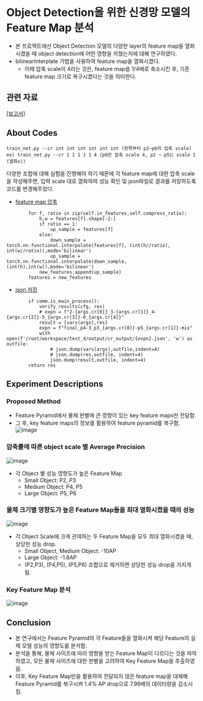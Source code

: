 # Object Detection을 위한 신경망 모델의 Feature Map 분석
* 본 프로젝트에선 Object Detection 모델의 다양한 layer의 feature map을 열화시켰을 때 object detection에 어떤 영향을 끼쳤는지에 대해 연구하였다.
* bilinearInterplate 기법을 사용하여 feature map을 열화시켰다.
   * 이때 압축 scale이 4라는 것은, feature map을 1/4배로 축소시킨 후, 기존 feature map 크기로 복구시켰다는 것을 의미한다.
## 관련 자료
[[보고서]](https://drive.google.com/file/d/15ItQFOhLNJ0gq4Qsz_VGfnHawAErauVY/view?usp=sharing)

## About Codes
```
train_net.py --cr int int int int int int (왼쪽부터 p2~p6의 압축 scale)
ex) train_net.py --cr 1 1 1 1 1 4 (p6만 압축 scale 4, p2 ~ p5는 scale 1 (열화x))
```

다양한 조합에 대해 실험을 진행해야 하기 때문에 각 feature map에 대한 압축 scale을 작성해주면, 입력 scale 대로 열화하여 성능 확인 및 json파일로 결과를 저장하도록 코드를 변경해주었다.
* [feature map 압축](https://github.com/dbwp031/detectron2/blob/main/detectron2/modeling/proposal_generator/rpn.py#L455)
```
        for f, ratio in zip(self.in_features,self.compress_ratio):
            h,w = features[f].shape[-2:]
            if ratio == 1:
                up_sample = features[f]
            else:
                down_sample = torch.nn.functional.interpolate(features[f], (int(h//ratio), int(w//ratio)),mode='bilinear')
                up_sample = torch.nn.functional.interpolate(down_sample, (int(h),int(w)),mode='bilinear')
            new_features.append(up_sample)
        features = new_features
```
* [json 저장](https://github.com/dbwp031/detectron2/blob/main/tools/train_net.py#L149)
```
        if comm.is_main_process():
            verify_results(cfg, res)
            # expn = f"2-{args.cr[0]}_3-{args.cr[1]}_4-{args.cr[2]}-5_{args.cr[3]}-6_{args.cr[4]}"
            result = [vars(args),res]
            expn = f"final_p4-3_p3_{args.cr[0]}-p5_{args.cr[1]}-mix"
            with open(f'/root/workspace/test_d/output/cr_output/{expn}.json', 'w') as outfile:
                # json.dump(vars(args),outfile,indent=4)
                # json.dump(res,outfile, indent=4)
                json.dump(result,outfile, indent=4)
        return res
```
## Experiment Descriptions

### Proposed Method
  * Feature Pyramid에서 물체 판별에 큰 영향이 있는 key feature maps만 전달함.
  * 그 후, key feature maps의 정보를 활용하여 feature pyramid를 복구함.
![image](https://user-images.githubusercontent.com/65337423/206092448-87e6da2b-96b9-4441-bc49-7106b9fc1569.png)

### 압축률에 따른 object scale 별 Average Precision
![image](https://user-images.githubusercontent.com/65337423/206092635-191e42c9-53d9-4f71-ac69-ceaab92f8337.png)
  * 각 Object 별 성능 영향도가 높은 Feature Map
    * Small Object: P2, P3
    * Medium Object: P4, P5
    * Large Object: P5, P6
### 물체 크기별 영향도가 높은 Feature Map들을 최대 열화시켰을 때의 성능
![image](https://user-images.githubusercontent.com/65337423/206092702-ccf2660a-5eb5-4ac9-a1cb-f6cf6e61a744.png)

* 각 Object Scale에 크게 관여하는 두 Feature Map을 모두 최대 열화시켰을 때, 상당한 성능 drop.
  * Small Object, Medium Object: -10AP
  * Large Object: -1.8AP 
  * (P2,P3), (P4,P5), (P5,P6) 조합으로 제거하면 상당한 성능 drop을 가지게 됨.


### Key Feature Map 분석
![image](https://user-images.githubusercontent.com/65337423/206092744-15de1215-1bb6-416a-9d93-cc158139d449.png)

## Conclusion
  * 본 연구에서는 Feature Pyramid의 각 Feature들을 열화시켜 해당 Feature의 실제 모델 성능의 영향도를 분석함.
  * 분석을 통해, 물체 사이즈에 따라 영향을 받는 Feature Map이 다르다는 것을 파악하였고, 모든 물체 사이즈에 대한 판별을 고려하여 Key Feature Map을 추출하였음.
  * 이후, Key Feature Map만을 활용하여 전달되지 않은 feature map을 대체해 Feature Pyramid를 복구시켜 1.4% AP drop으로 7.96배의 데이터량을 감소시킴.


